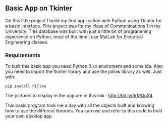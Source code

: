 ## Basic App on Tkinter
On this little project I build my first application with Python using Tkinter for a basic interface. This project was for my class of Communications 1 in my University. This database was built with just a little bit of programming experience on Python, most of the time I use MatLab for Electrical Engineering classes.

### Requirements
To built this basic app you need Python 3.xx enviroment and some ide. Also you need to import the tkinter library and use the pillow library as well. Just with:

`pip install Pillow`

The pictures to display in the app are in this link : http://bit.ly/3rMQnX4

This basic program took me a day with all the objects built and knowing how to use the different libraries. You can use and refer to this code to built your own desktop app.
